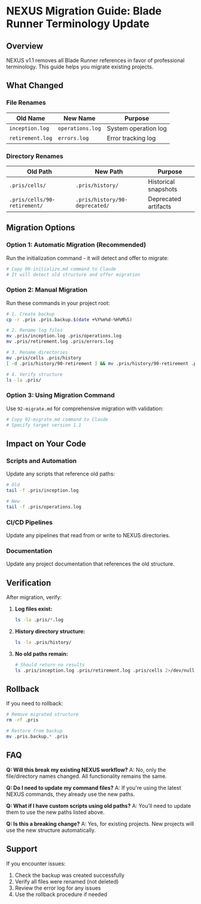 # NEXUS Migration Guide: Blade Runner Terminology Update

## Overview

NEXUS v1.1 removes all Blade Runner references in favor of professional terminology. This guide helps you migrate existing projects.

## What Changed

### File Renames
| Old Name | New Name | Purpose |
|----------|----------|---------|
| `inception.log` | `operations.log` | System operation log |
| `retirement.log` | `errors.log` | Error tracking log |

### Directory Renames
| Old Path | New Path | Purpose |
|----------|----------|---------|
| `.pris/cells/` | `.pris/history/` | Historical snapshots |
| `.pris/cells/90-retirement/` | `.pris/history/90-deprecated/` | Deprecated artifacts |

## Migration Options

### Option 1: Automatic Migration (Recommended)

Run the initialization command - it will detect and offer to migrate:

```bash
# Copy 00-initialize.md command to Claude
# It will detect old structure and offer migration
```

### Option 2: Manual Migration

Run these commands in your project root:

```bash
# 1. Create backup
cp -r .pris .pris.backup.$(date +%Y%m%d-%H%M%S)

# 2. Rename log files
mv .pris/inception.log .pris/operations.log
mv .pris/retirement.log .pris/errors.log

# 3. Rename directories
mv .pris/cells .pris/history
[ -d .pris/history/90-retirement ] && mv .pris/history/90-retirement .pris/history/90-deprecated

# 4. Verify structure
ls -la .pris/
```

### Option 3: Using Migration Command

Use `92-migrate.md` for comprehensive migration with validation:

```bash
# Copy 92-migrate.md command to Claude
# Specify target version 1.1
```

## Impact on Your Code

### Scripts and Automation
Update any scripts that reference old paths:

```bash
# Old
tail -f .pris/inception.log

# New  
tail -f .pris/operations.log
```

### CI/CD Pipelines
Update any pipelines that read from or write to NEXUS directories.

### Documentation
Update any project documentation that references the old structure.

## Verification

After migration, verify:

1. **Log files exist:**
   ```bash
   ls -la .pris/*.log
   ```

2. **History directory structure:**
   ```bash
   ls -la .pris/history/
   ```

3. **No old paths remain:**
   ```bash
   # Should return no results
   ls .pris/inception.log .pris/retirement.log .pris/cells 2>/dev/null
   ```

## Rollback

If you need to rollback:

```bash
# Remove migrated structure
rm -rf .pris

# Restore from backup
mv .pris.backup.* .pris
```

## FAQ

**Q: Will this break my existing NEXUS workflow?**
A: No, only the file/directory names changed. All functionality remains the same.

**Q: Do I need to update my command files?**
A: If you're using the latest NEXUS commands, they already use the new paths.

**Q: What if I have custom scripts using old paths?**
A: You'll need to update them to use the new paths listed above.

**Q: Is this a breaking change?**
A: Yes, for existing projects. New projects will use the new structure automatically.

## Support

If you encounter issues:
1. Check the backup was created successfully
2. Verify all files were renamed (not deleted)
3. Review the error log for any issues
4. Use the rollback procedure if needed